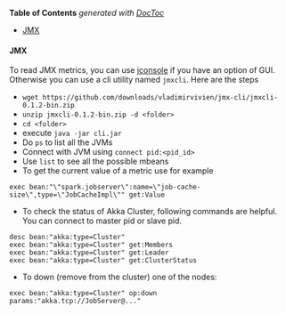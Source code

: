 <!-- START doctoc generated TOC please keep comment here to allow auto update -->
<!-- DON'T EDIT THIS SECTION, INSTEAD RE-RUN doctoc TO UPDATE -->
**Table of Contents**  *generated with [DocToc](https://github.com/thlorenz/doctoc)*

- [JMX](#jmx)

<!-- END doctoc generated TOC please keep comment here to allow auto update -->

#### JMX
To read JMX metrics, you can use [jconsole](http://docs.oracle.com/javase/7/docs/technotes/guides/management/jconsole.html) if you have an option of GUI. Otherwise you can use a cli utility named `jmxcli`. Here are the steps

- `wget https://github.com/downloads/vladimirvivien/jmx-cli/jmxcli-0.1.2-bin.zip`
- `unzip jmxcli-0.1.2-bin.zip -d <folder>`
- `cd <folder>`
- execute `java -jar cli.jar`
- Do `ps` to list all the JVMs
- Connect with JVM using `connect pid:<pid_id>`
- Use `list` to see all the possible mbeans
- To get the current value of a metric use for example
```
exec bean:"\"spark.jobserver\":name=\"job-cache-size\",type=\"JobCacheImpl\"" get:Value
```
- To check the status of Akka Cluster, following commands are helpful. You can connect to master pid or slave pid.

```
desc bean:"akka:type=Cluster"
exec bean:"akka:type=Cluster" get:Members
exec bean:"akka:type=Cluster" get:Leader
exec bean:"akka:type=Cluster" get:ClusterStatus
```

- To down (remove from the cluster) one of the nodes:
```
exec bean:"akka:type=Cluster" op:down params:"akka.tcp://JobServer@..."
```
